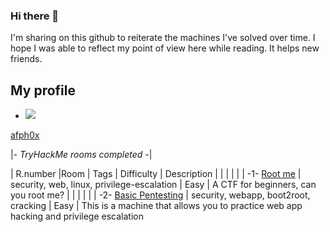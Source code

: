 

### Hi there 👋


I'm sharing on this github to reiterate the machines I've solved over time. I hope I was able to reflect my point of view here while reading. It helps new friends.


## My profile

- <img src="https://tryhackme-badges.s3.amazonaws.com/afph0x.png?7">
[afph0x](https://tryhackme.com/p/afph0x)



|*- TryHackMe rooms completed  -*|


| R.number     |Room                                                                       | Tags                                                      | Difficulty   | Description
|              |                                                                           |                                                           |              |
|     -1-      [Root me](https://tryhackme.com/room/rrootme)                               | security, web, linux, privilege-escalation                | Easy         | A CTF for beginners, can you root me? 
|              |                                                                           |                                                           |              |
|     -2-      [Basic Pentesting](https://tryhackme.com/room/basicpentestingjt)            | security, webapp, boot2root, cracking                     | Easy         | This is a machine that allows you to practice web app hacking and privilege escalation
